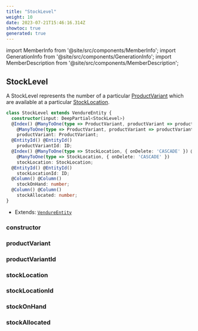 ```yaml
---
title: "StockLevel"
weight: 10
date: 2023-07-21T15:46:16.314Z
showtoc: true
generated: true
---
```

<!-- This file was generated from the Vendure source. Do not modify. Instead, re-run the "docs:build" script -->
import MemberInfo from '@site/src/components/MemberInfo';
import GenerationInfo from '@site/src/components/GenerationInfo';
import MemberDescription from '@site/src/components/MemberDescription';


## StockLevel

<GenerationInfo sourceFile="packages/core/src/entity/stock-level/stock-level.entity.ts" sourceLine="16" packageName="@vendure/core" />

A StockLevel represents the number of a particular <a href='/reference/typescript-api/entities/product-variant#productvariant'>ProductVariant</a> which are available
at a particular <a href='/reference/typescript-api/entities/stock-location#stocklocation'>StockLocation</a>.

```ts title="Signature"
class StockLevel extends VendureEntity {
  constructor(input: DeepPartial<StockLevel>)
  @Index() @ManyToOne(type => ProductVariant, productVariant => productVariant.stockLevels, { onDelete: 'CASCADE' }) @Index()
    @ManyToOne(type => ProductVariant, productVariant => productVariant.stockLevels, { onDelete: 'CASCADE' })
    productVariant: ProductVariant;
  @EntityId() @EntityId()
    productVariantId: ID;
  @Index() @ManyToOne(type => StockLocation, { onDelete: 'CASCADE' }) @Index()
    @ManyToOne(type => StockLocation, { onDelete: 'CASCADE' })
    stockLocation: StockLocation;
  @EntityId() @EntityId()
    stockLocationId: ID;
  @Column() @Column()
    stockOnHand: number;
  @Column() @Column()
    stockAllocated: number;
}
```
* Extends: <code><a href='/reference/typescript-api/entities/vendure-entity#vendureentity'>VendureEntity</a></code>



<div className="members-wrapper">

### constructor

<MemberInfo kind="method" type="(input: DeepPartial&#60;<a href='/reference/typescript-api/entities/stock-level#stocklevel'>StockLevel</a>&#62;) => StockLevel"   />


### productVariant

<MemberInfo kind="property" type="<a href='/reference/typescript-api/entities/product-variant#productvariant'>ProductVariant</a>"   />


### productVariantId

<MemberInfo kind="property" type="<a href='/reference/typescript-api/common/id#id'>ID</a>"   />


### stockLocation

<MemberInfo kind="property" type="<a href='/reference/typescript-api/entities/stock-location#stocklocation'>StockLocation</a>"   />


### stockLocationId

<MemberInfo kind="property" type="<a href='/reference/typescript-api/common/id#id'>ID</a>"   />


### stockOnHand

<MemberInfo kind="property" type="number"   />


### stockAllocated

<MemberInfo kind="property" type="number"   />




</div>

